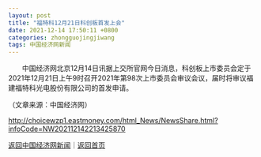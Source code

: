 ```yaml
---
layout: post
title: "福特科12月21日科创板首发上会"
date: 2021-12-14 17:50:11 +0800
categories: zhongguojingjiwang
tags: 中国经济网新闻
---
```

<p>　　中国经济网北京12月14日讯据上交所官网今日消息，科创板上市委员会定于2021年12月21日上午9时召开2021年第98次上市委员会审议会议，届时将审议福建福特科光电股份有限公司的首发申请。</p><p class="em_media">（文章来源：中国经济网）</p>

<http://choicewzp1.eastmoney.com/html_News/NewsShare.html?infoCode=NW202112142213425870>

[返回中国经济网新闻](//finews.withounder.com/zhongguojingjiwang/)｜[返回首页](//finews.withounder.com/)